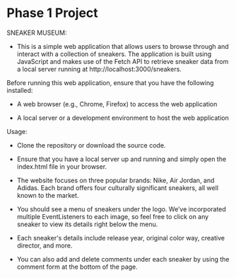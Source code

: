 # Phase 1 Project
SNEAKER MUSEUM:

- This is a simple web application that allows users to browse through and interact with a collection of sneakers. The application is built using JavaScript and makes use of the Fetch API to retrieve sneaker data from a local server running at http://localhost:3000/sneakers.

Before running this web application, ensure that you have the following installed:

- A web browser (e.g., Chrome, Firefox) to access the web application

- A local server or a development environment to host the web application

Usage:

- Clone the repository or download the source code.

- Ensure that you have a local server up and running and simply open the index.html file in your browser.

- The website focuses on three popular brands: Nike, Air Jordan, and Adidas. Each brand offers four culturally significant sneakers, all well known to the market.

- You should see a menu of sneakers under the logo. We’ve incorporated multiple EventListeners to each image, so feel free to click on any sneaker to view its details right below the menu.
    
- Each sneaker's details include release year, original color way, creative director, and more.

- You can also add and delete comments under each sneaker by using the comment form at the bottom of the page.